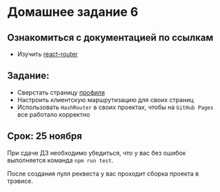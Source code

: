# Домашнее задание 6

## Ознакомиться с документацией по ссылкам

- Изучить [react-router](https://reacttraining.com/react-router/web/guides/quick-start)

## Задание:

* Сверстать страницу [профиля](https://scene.zeplin.io/project/5b9a4b6aae5aa72171a8e5cf/screen/5b9a4b8053ffee1696085381)
* Настроить клиентскую маршрутизацию для своих страниц
* Использовать `HashRouter` в своих проектах, чтобы на `GitHub Pages` все работало корректно

## Срок: 25 ноября

При сдаче ДЗ необходимо убедиться, что у вас без ошибок выполняется команда `npm run test`.

После создания пулл реквеста у вас проходит сборка проекта в трэвисе.
